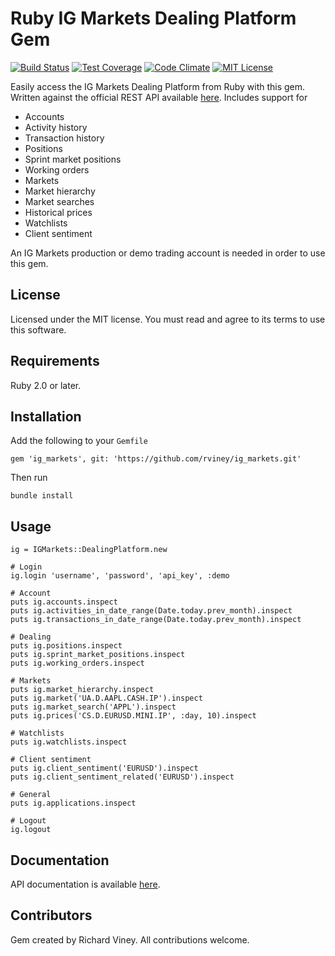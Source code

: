 # Ruby IG Markets Dealing Platform Gem

[![Build Status][travis-ci-badge]][travis-ci-link] [![Test Coverage][test-coverage-badge]][test-coverage-link] [![Code Climate][code-climate-badge]][code-climate-link] [![MIT License][license-badge]][license-link]

Easily access the IG Markets Dealing Platform from Ruby with this gem. Written against the official REST API
available [here](http://labs.ig.com/rest-trading-api-reference). Includes support for

* Accounts
* Activity history
* Transaction history
* Positions
* Sprint market positions
* Working orders
* Markets
* Market hierarchy
* Market searches
* Historical prices
* Watchlists
* Client sentiment

An IG Markets production or demo trading account is needed in order to use this gem.

[travis-ci-link]: http://travis-ci.org/rviney/ig_markets
[travis-ci-badge]: https://travis-ci.org/rviney/ig_markets.svg?branch=master
[test-coverage-link]: https://codeclimate.com/github/rviney/ig_markets/coverage
[test-coverage-badge]: https://codeclimate.com/github/rviney/ig_markets/badges/coverage.svg
[code-climate-link]: https://codeclimate.com/github/rviney/ig_markets
[code-climate-badge]: https://codeclimate.com/github/rviney/ig_markets/badges/gpa.svg
[license-link]: https://github.com/rviney/ig_markets/blob/master/LICENSE
[license-badge]: https://img.shields.io/badge/license-MIT-blue.svg

## License

Licensed under the MIT license. You must read and agree to its terms to use this software.

## Requirements

Ruby 2.0 or later.

## Installation

Add the following to your `Gemfile`

    gem 'ig_markets', git: 'https://github.com/rviney/ig_markets.git'

Then run

    bundle install

## Usage

    ig = IGMarkets::DealingPlatform.new

    # Login
    ig.login 'username', 'password', 'api_key', :demo

    # Account
    puts ig.accounts.inspect
    puts ig.activities_in_date_range(Date.today.prev_month).inspect
    puts ig.transactions_in_date_range(Date.today.prev_month).inspect

    # Dealing
    puts ig.positions.inspect
    puts ig.sprint_market_positions.inspect
    puts ig.working_orders.inspect

    # Markets
    puts ig.market_hierarchy.inspect
    puts ig.market('UA.D.AAPL.CASH.IP').inspect
    puts ig.market_search('APPL').inspect
    puts ig.prices('CS.D.EURUSD.MINI.IP', :day, 10).inspect

    # Watchlists
    puts ig.watchlists.inspect

    # Client sentiment
    puts ig.client_sentiment('EURUSD').inspect
    puts ig.client_sentiment_related('EURUSD').inspect

    # General
    puts ig.applications.inspect

    # Logout
    ig.logout

## Documentation

API documentation is available [here](http://www.rubydoc.info/github/rviney/ig_markets).

## Contributors

Gem created by Richard Viney. All contributions welcome.
